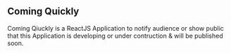 ## Coming Quickly
Coming Qiuckly is a ReactJS Application to notify audience or show public that this Application is developing or under contruction & will be published soon.
